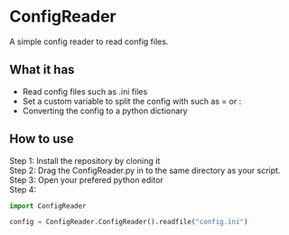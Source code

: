 # ConfigReader
A simple config reader to read config files.

## What it has
* Read config files such as .ini files
* Set a custom variable to split the config with such as = or : 
* Converting the config to a python dictionary

## How to use
Step 1: Install the repository by cloning it  
Step 2: Drag the ConfigReader.py in to the same directory as your script.
Step 3: Open your prefered python editor  
Step 4:  
```python
import ConfigReader

config = ConfigReader.ConfigReader().readfile("config.ini")
```

